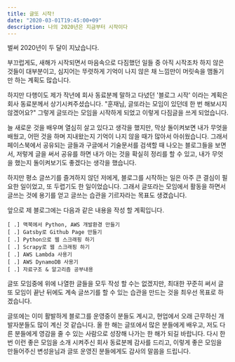 ```yaml
---
title: 글또 시작!
date: "2020-03-01T19:45:00+09"
description: 나의 2020년은 지금부터 시작이다
---
```


벌써 2020년이 두 달이 지났습니다.

부끄럽게도, 새해가 시작되면서 마음속으로 다짐했던 일들 중 아직 시작조차 하지 않은 것들이 대부분이고, 심지어는 뚜렷하게 기억이 나지 않은 채 느낌만이 머릿속을 맴돌기만 하는 계획도 많습니다.

하지만 다행이도 제가 작년에 회사 동료분께 말하고 다녔던 '블로그 시작' 이라는 계획은 회사 동료분께서 상기시켜주셨습니다. "훈재님, 글또라는 모임이 있던데 한 번 해보시지 않겠어요?" 그렇게 글또라는 모임을 시작하게 되었고 이렇게 다짐글을 쓰게 되었습니다.

늘 새로운 것을 배우며 열심히 살고 있다고 생각을 했지만, 막상 돌이켜보면 내가 무엇을 배웠고, 어떤 것을 하며 지내왔는지 기억이 나지 않을 때가 많아서 아쉬웠습니다. 그래서 페이스북에서 공유되는 글들과 구글에서 기술문서를 검색할 때 나오는 블로그들을 보면서, 저렇게 글을 써서 공유를 하면 내가 아는 것을 확실히 정리를 할 수 있고, 내가 무엇을 했는지 돌이켜보기도 좋겠다는 생각을 했습니다.

하지만 평소 글쓰기를 즐겨하지 않던 저에게, 블로그를 시작하는 일은 아주 큰 결심이 필요한 일이었고, 또 두렵기도 한 일이었습니다. 그래서 글또라는 모임에서 활동을 하면서 글쓰는 것에 용기를 얻고 글쓰는 습관을 기르자라는 목표도 생겼습니다.

앞으로 제 블로그에는 다음과 같은 내용을 작성 할 계획입니다.

    [ .] 맥북에서 Python, AWS 개발환경 만들기
    [ .] Gatsby로 Github Page 만들기
    [ .] Python으로 웹 스크래핑 하기
    [ .] Scrapy로 웹 스크래핑 하기
    [ .] AWS Lambda 사용기
    [ .] AWS DynamoDB 사용기
    [ .] 자료구조 & 알고리즘 공부내용
 <!--[ .]파이썬으로 하는 MRI 리컨스트럭션-->

글또 모임중에 위에 나열한 글들을 모두 작성 할 수는 없겠지만, 최대한 꾸준히 써서 글또 모임이 끝난 뒤에도 계속 글쓰기를 할 수 있는 습관을 만드는 것을 최우선 목표로 하겠습니다.

글또에는 이미 활발하게 블로그를 운영중이 분들도 계시고, 현업에서 오래 근무하신 개발자분들도 많이 계신 것 같습니다. 올 한 해는 글또에서 많은 분들에게 배우고, 저도 다른 분들에게 영감을 줄 수 있는 사람으로 성장해 나가는 한 해가 되길 바랍니다. 다시 한 번 이런 좋은 모임을 소개 시켜주신 회사 동료분께 감사를 드리고, 이렇게 좋은 모임을 만들어주신 변성윤님과 글또 운영진 분들에게도 감사의 말씀을 드립니다.
